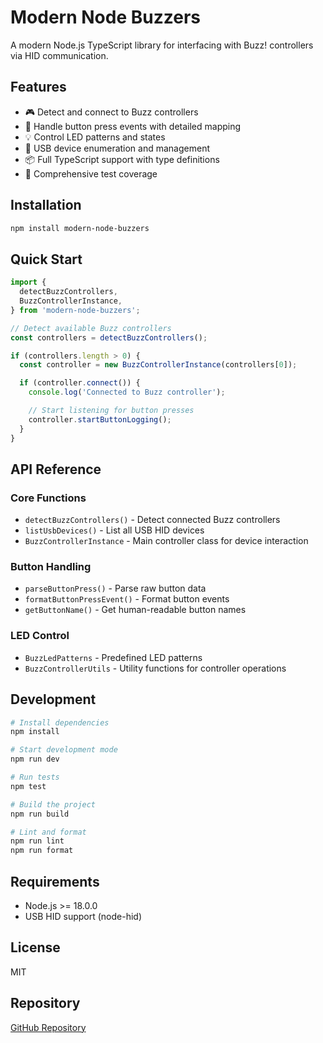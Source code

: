 # Modern Node Buzzers

A modern Node.js TypeScript library for interfacing with Buzz! controllers via HID communication.

## Features

- 🎮 Detect and connect to Buzz controllers
- 🔘 Handle button press events with detailed mapping
- 💡 Control LED patterns and states
- 🔌 USB device enumeration and management
- 📦 Full TypeScript support with type definitions
- 🧪 Comprehensive test coverage

## Installation

```bash
npm install modern-node-buzzers
```

## Quick Start

```typescript
import {
  detectBuzzControllers,
  BuzzControllerInstance,
} from 'modern-node-buzzers';

// Detect available Buzz controllers
const controllers = detectBuzzControllers();

if (controllers.length > 0) {
  const controller = new BuzzControllerInstance(controllers[0]);

  if (controller.connect()) {
    console.log('Connected to Buzz controller');

    // Start listening for button presses
    controller.startButtonLogging();
  }
}
```

## API Reference

### Core Functions

- `detectBuzzControllers()` - Detect connected Buzz controllers
- `listUsbDevices()` - List all USB HID devices
- `BuzzControllerInstance` - Main controller class for device interaction

### Button Handling

- `parseButtonPress()` - Parse raw button data
- `formatButtonPressEvent()` - Format button events
- `getButtonName()` - Get human-readable button names

### LED Control

- `BuzzLedPatterns` - Predefined LED patterns
- `BuzzControllerUtils` - Utility functions for controller operations

## Development

```bash
# Install dependencies
npm install

# Start development mode
npm run dev

# Run tests
npm test

# Build the project
npm run build

# Lint and format
npm run lint
npm run format
```

## Requirements

- Node.js >= 18.0.0
- USB HID support (node-hid)

## License

MIT

## Repository

[GitHub Repository](https://github.com/Laryan1/modern-node-buzzers)
